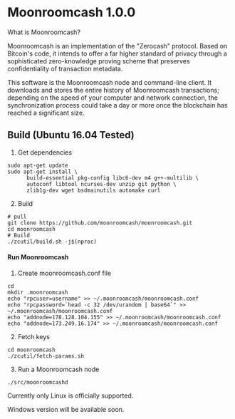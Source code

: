 # Moonroomcash 1.0.0
What is Moonroomcash?

Moonroomcash is an implementation of the "Zerocash" protocol. Based on Bitcoin's code, it intends to offer a far higher standard of privacy through a sophisticated zero-knowledge proving scheme that preserves confidentiality of transaction metadata.

This software is the Moonroomcash node and command-line client. It downloads and stores the entire history of Moonroomcash transactions; depending on the speed of your computer and network connection, the synchronization process could take a day or more once the blockchain has reached a significant size.




## Build (Ubuntu 16.04 Tested)
1. Get dependencies
```
sudo apt-get update
sudo apt-get install \
      build-essential pkg-config libc6-dev m4 g++-multilib \
      autoconf libtool ncurses-dev unzip git python \
      zlib1g-dev wget bsdmainutils automake curl
```

2. Build
```
# pull
git clone https://github.com/moonroomcash/moonroomcash.git
cd moonroomcash
# Build
./zcutil/build.sh -j$(nproc)
```

#### Run Moonroomcash 
1. Create moonroomcash.conf file
```
cd
mkdir .moonroomcash
echo "rpcuser=username" >> ~/.moonroomcash/moonroomcash.conf
echo "rpcpassword=`head -c 32 /dev/urandom | base64`" >> ~/.moonroomcash/moonroomcash.conf
echo "addnode=178.128.104.155" >> ~/.moonroomcash/moonroomcash.conf
echo "addnode=173.249.16.174" >> ~/.moonroomcash/moonroomcash.conf

```

2. Fetch keys
```
cd moonroomcash
./zcutil/fetch-params.sh
```

3. Run a Moonroomcash node
```
./src/moonroomcashd
```

Currently only Linux is officially supported.

Windows version will be available soon.
